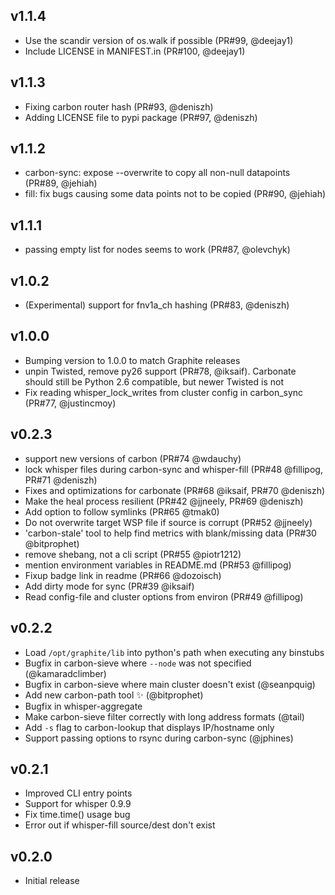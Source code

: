 ## v1.1.4
 - Use the scandir version of os.walk if possible (PR#99, @deejay1)
 - Include LICENSE in MANIFEST.in (PR#100, @deejay1)

## v1.1.3
 - Fixing carbon router hash (PR#93, @deniszh)
 - Adding LICENSE file to pypi package (PR#97, @deniszh)

## v1.1.2
 - carbon-sync: expose --overwrite to copy all non-null datapoints (PR#89, @jehiah)
 - fill: fix bugs causing some data points not to be copied (PR#90, @jehiah)

## v1.1.1
 - passing empty list for nodes seems to work (PR#87, @olevchyk)

## v1.0.2
 - (Experimental) support for fnv1a_ch hashing (PR#83, @deniszh)

## v1.0.0
 - Bumping version to 1.0.0 to match Graphite releases
 - unpin Twisted, remove py26 support (PR#78, @iksaif). Carbonate should still be Python 2.6 compatible, but newer Twisted is not
 - Fix reading whisper_lock_writes from cluster config in carbon_sync (PR#77, @justincmoy)

## v0.2.3

 - support new versions of carbon (PR#74 @wdauchy)
 - lock whisper files during carbon-sync and whisper-fill (PR#48 @fillipog, PR#71 @deniszh)
 - Fixes and optimizations for carbonate (PR#68 @iksaif, PR#70 @deniszh)
 - Make the heal process resilient (PR#42 @jjneely, PR#69 @deniszh)
 - Add option to follow symlinks (PR#65 @tmak0)
 - Do not overwrite target WSP file if source is corrupt (PR#52 @jjneely)
 - 'carbon-stale' tool to help find metrics with blank/missing data (PR#30 @bitprophet)
 - remove shebang, not a cli script (PR#55 @piotr1212)
 - mention environment variables in README.md (PR#53 @fillipog)
 - Fixup badge link in readme (PR#66 @dozoisch)
 - Add dirty mode for sync (PR#39 @iksaif)
 - Read config-file and cluster options from environ (PR#49 @fillipog)

## v0.2.2

- Load `/opt/graphite/lib` into python's path when executing any binstubs
- Bugfix in carbon-sieve where `--node` was not specified (@kamaradclimber)
- Bugfix in carbon-sieve where main cluster doesn't exist (@seanpquig)
- Add new carbon-path tool :sparkles: (@bitprophet)
- Bugfix in whisper-aggregate
- Make carbon-sieve filter correctly with long address formats (@tail)
- Add `-s` flag to carbon-lookup that displays IP/hostname only
- Support passing options to rsync during carbon-sync (@jphines)

## v0.2.1

- Improved CLI entry points
- Support for whisper 0.9.9
- Fix time.time() usage bug
- Error out if whisper-fill source/dest don't exist

## v0.2.0

- Initial release
